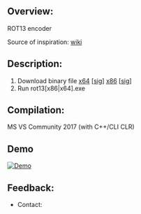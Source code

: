 ## Overview:

ROT13 encoder

Source of inspiration: [wiki](https://en.wikipedia.org/wiki/ROT13)

## Description:
1. Download binary file [x64](https://raw.githubusercontent.com/nn1k4/ROT13-RU-EN/master/compiled/rot13x64.exe) [[sig](https://raw.githubusercontent.com/nn1k4/ROT13-RU-EN/master/compiled/rot13x64.exe.sig)] [x86](https://raw.githubusercontent.com/nn1k4/ROT13-RU-EN/master/compiled/rot13x86.exe) [[sig](https://raw.githubusercontent.com/nn1k4/ROT13-RU-EN/master/compiled/rot13x86.exe.sig)]
2. Run rot13[x86|x64].exe

## Сompilation:
MS VS Community 2017 (with C++/CLI CLR) 

## Demo
[![Demo](https://media.giphy.com/media/TEnLfA7z3Hy0JvDTOj/giphy.gif)](https://www.youtube.com/watch?v=OMHbtq8dDyo)

## Feedback:
- Contact: 

